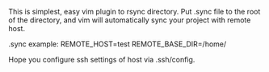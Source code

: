 This is simplest, easy  vim plugin to rsync directory.
Put .sync file to the root of the directory, 
and vim will automatically sync your project with remote host.

.sync example:
REMOTE_HOST=test
REMOTE_BASE_DIR=/home/<username>

Hope you configure ssh settings of host via .ssh/config.

